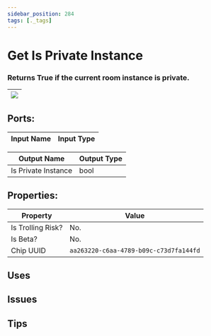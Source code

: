 ```yaml
---
sidebar_position: 284
tags: [._tags]
---
```


# Get Is Private Instance


### Returns True if the current room instance is private.

| ![](https://images-ext-2.discordapp.net/external/MPmIaQzlEPmgGWlgi-WxBBXt0Bjv_zWPkg1y1f_sy3s/https/www.recroomcircuits.com/image/circuit/absolute-value?width=206&height=108) |
|-----|

## Ports:

| Input Name | Input Type |
|-----------|-----------|

| Output Name | Output Type |
|-----------|-----------|
| Is Private Instance | bool |

## Properties:

| Property  | Value |
|-------------------|-----------|
| Is Trolling Risk? | No. |
| Is Beta? | No. |
| Chip UUID | `aa263220-c6aa-4789-b09c-c73d7fa144fd` |

## Uses

## Issues

## Tips